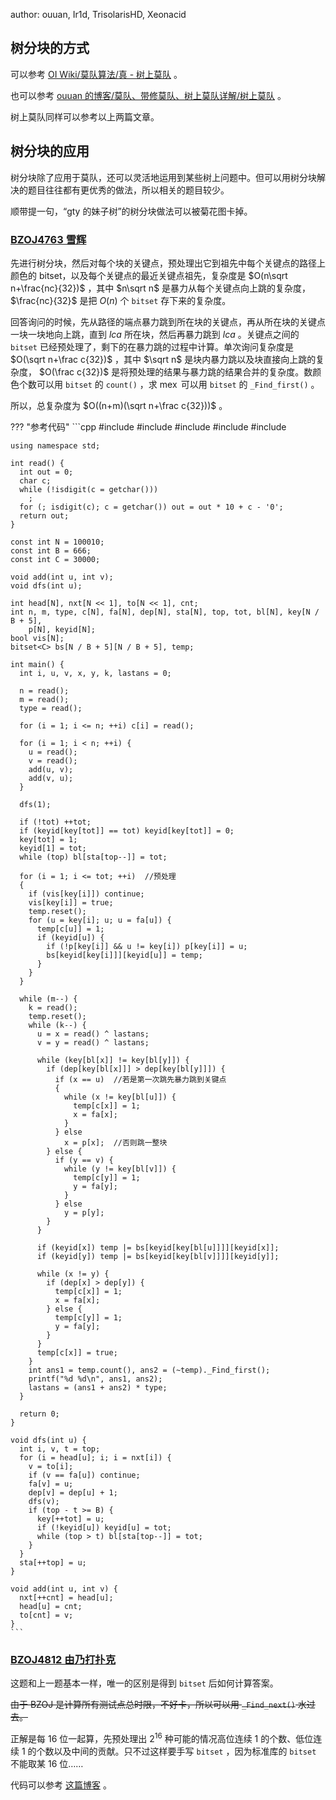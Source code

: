 author: ouuan, Ir1d, TrisolarisHD, Xeonacid

## 树分块的方式

可以参考 [OI Wiki/莫队算法/真 - 树上莫队](/misc/mo-algo/#_14) 。

也可以参考 [ouuan 的博客/莫队、带修莫队、树上莫队详解/树上莫队](https://ouuan.github.io/莫队、带修莫队、树上莫队详解/#树上莫队) 。

树上莫队同样可以参考以上两篇文章。

## 树分块的应用

树分块除了应用于莫队，还可以灵活地运用到某些树上问题中。但可以用树分块解决的题目往往都有更优秀的做法，所以相关的题目较少。

顺带提一句，“gty 的妹子树”的树分块做法可以被菊花图卡掉。

###  [BZOJ4763 雪辉](https://www.lydsy.com/JudgeOnline/problem.php?id=4763) 

先进行树分块，然后对每个块的关键点，预处理出它到祖先中每个关键点的路径上颜色的 bitset，以及每个关键点的最近关键点祖先，复杂度是 $O(n\sqrt n+\frac{nc}{32})$ ，其中 $n\sqrt n$ 是暴力从每个关键点向上跳的复杂度， $\frac{nc}{32}$ 是把 $O(n)$ 个 `bitset` 存下来的复杂度。

回答询问的时候，先从路径的端点暴力跳到所在块的关键点，再从所在块的关键点一块一块地向上跳，直到 $lca$ 所在块，然后再暴力跳到 $lca$ 。关键点之间的 `bitset` 已经预处理了，剩下的在暴力跳的过程中计算。单次询问复杂度是 $O(\sqrt n+\frac c{32})$ ，其中 $\sqrt n$ 是块内暴力跳以及块直接向上跳的复杂度， $O(\frac c{32})$ 是将预处理的结果与暴力跳的结果合并的复杂度。数颜色个数可以用 `bitset` 的 `count()` ，求 $\operatorname{mex}$ 可以用 `bitset` 的 `_Find_first()` 。

所以，总复杂度为 $O((n+m)(\sqrt n+\frac c{32}))$ 。

??? "参考代码"
    ```cpp
    #include <algorithm>
    #include <bitset>
    #include <cctype>
    #include <cstdio>
    #include <iostream>
    
    using namespace std;
    
    int read() {
      int out = 0;
      char c;
      while (!isdigit(c = getchar()))
        ;
      for (; isdigit(c); c = getchar()) out = out * 10 + c - '0';
      return out;
    }
    
    const int N = 100010;
    const int B = 666;
    const int C = 30000;
    
    void add(int u, int v);
    void dfs(int u);
    
    int head[N], nxt[N << 1], to[N << 1], cnt;
    int n, m, type, c[N], fa[N], dep[N], sta[N], top, tot, bl[N], key[N / B + 5],
        p[N], keyid[N];
    bool vis[N];
    bitset<C> bs[N / B + 5][N / B + 5], temp;
    
    int main() {
      int i, u, v, x, y, k, lastans = 0;
    
      n = read();
      m = read();
      type = read();
    
      for (i = 1; i <= n; ++i) c[i] = read();
    
      for (i = 1; i < n; ++i) {
        u = read();
        v = read();
        add(u, v);
        add(v, u);
      }
    
      dfs(1);
    
      if (!tot) ++tot;
      if (keyid[key[tot]] == tot) keyid[key[tot]] = 0;
      key[tot] = 1;
      keyid[1] = tot;
      while (top) bl[sta[top--]] = tot;
    
      for (i = 1; i <= tot; ++i)  //预处理
      {
        if (vis[key[i]]) continue;
        vis[key[i]] = true;
        temp.reset();
        for (u = key[i]; u; u = fa[u]) {
          temp[c[u]] = 1;
          if (keyid[u]) {
            if (!p[key[i]] && u != key[i]) p[key[i]] = u;
            bs[keyid[key[i]]][keyid[u]] = temp;
          }
        }
      }
    
      while (m--) {
        k = read();
        temp.reset();
        while (k--) {
          u = x = read() ^ lastans;
          v = y = read() ^ lastans;
    
          while (key[bl[x]] != key[bl[y]]) {
            if (dep[key[bl[x]]] > dep[key[bl[y]]]) {
              if (x == u)  //若是第一次跳先暴力跳到关键点
              {
                while (x != key[bl[u]]) {
                  temp[c[x]] = 1;
                  x = fa[x];
                }
              } else
                x = p[x];  //否则跳一整块
            } else {
              if (y == v) {
                while (y != key[bl[v]]) {
                  temp[c[y]] = 1;
                  y = fa[y];
                }
              } else
                y = p[y];
            }
          }
    
          if (keyid[x]) temp |= bs[keyid[key[bl[u]]]][keyid[x]];
          if (keyid[y]) temp |= bs[keyid[key[bl[v]]]][keyid[y]];
    
          while (x != y) {
            if (dep[x] > dep[y]) {
              temp[c[x]] = 1;
              x = fa[x];
            } else {
              temp[c[y]] = 1;
              y = fa[y];
            }
          }
          temp[c[x]] = true;
        }
        int ans1 = temp.count(), ans2 = (~temp)._Find_first();
        printf("%d %d\n", ans1, ans2);
        lastans = (ans1 + ans2) * type;
      }
    
      return 0;
    }
    
    void dfs(int u) {
      int i, v, t = top;
      for (i = head[u]; i; i = nxt[i]) {
        v = to[i];
        if (v == fa[u]) continue;
        fa[v] = u;
        dep[v] = dep[u] + 1;
        dfs(v);
        if (top - t >= B) {
          key[++tot] = u;
          if (!keyid[u]) keyid[u] = tot;
          while (top > t) bl[sta[top--]] = tot;
        }
      }
      sta[++top] = u;
    }
    
    void add(int u, int v) {
      nxt[++cnt] = head[u];
      head[u] = cnt;
      to[cnt] = v;
    }
    ```

###  [BZOJ4812 由乃打扑克](https://www.lydsy.com/JudgeOnline/problem.php?id=4812) 

这题和上一题基本一样，唯一的区别是得到 `bitset` 后如何计算答案。

~~由于 BZOJ 是计算所有测试点总时限，不好卡，所以可以用 `_Find_next()` 水过去。~~

正解是每 $16$ 位一起算，先预处理出 $2^{16}$ 种可能的情况高位连续 $1$ 的个数、低位连续 $1$ 的个数以及中间的贡献。只不过这样要手写 `bitset` ，因为标准库的 `bitset` 不能取某 $16$ 位……

代码可以参考 [这篇博客](https://www.cnblogs.com/FallDream/p/bzoj4763.html) 。
